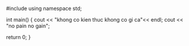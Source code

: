 #include <iostream>
using namespace std;

int main()
{
	cout << "khong co kien thuc khong co gi ca"<< endl;
	cout << "no pain no gain";


  return 0;
  }

